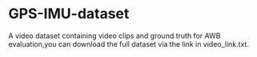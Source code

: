 ﻿# GPS-IMU-dataset
A video dataset containing video clips and ground truth for AWB evaluation,you can download the full dataset via the link in video_link.txt.
